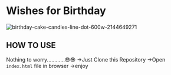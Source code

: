 # Wishes for Birthday
![birthday-cake-candles-line-dot-600w-2144649271](https://user-images.githubusercontent.com/95665347/166090792-ab0ff99d-2a99-442c-9396-585c63283a42.jpg)

 
 ## HOW TO USE
  Nothing to worry............😎😎
    ->Just Clone this Repository
    ->Open ``index.html`` file in browser
    ->enjoy
